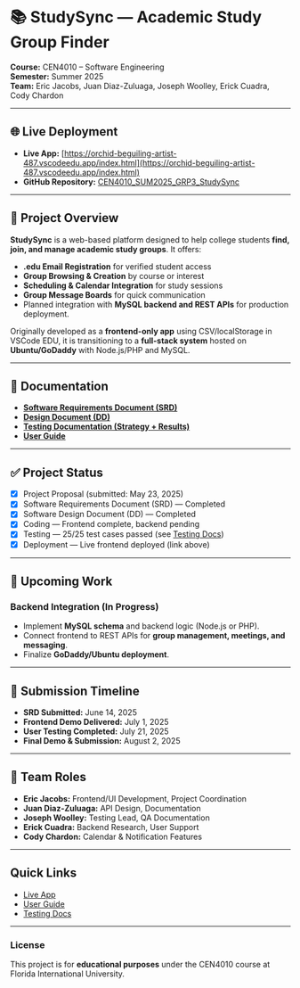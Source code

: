 # 📚 StudySync — Academic Study Group Finder

**Course:** CEN4010 – Software Engineering  
**Semester:** Summer 2025  
**Team:** Eric Jacobs, Juan Diaz-Zuluaga, Joseph Woolley, Erick Cuadra, Cody Chardon  

---

## 🌐 Live Deployment
- **Live App:** [https://orchid-beguiling-artist-487.vscodeedu.app/index.html](https://orchid-beguiling-artist-487.vscodeedu.app/index.html)
- **GitHub Repository:** [CEN4010_SUM2025_GRP3_StudySync](https://github.com/EjacobsMotorsDrives/CEN4010_SUM2025_GRP3_StudySync/tree/main)

---

## 📝 Project Overview

**StudySync** is a web-based platform designed to help college students **find, join, and manage academic study groups**. It offers:

- **.edu Email Registration** for verified student access  
- **Group Browsing & Creation** by course or interest  
- **Scheduling & Calendar Integration** for study sessions  
- **Group Message Boards** for quick communication  
- Planned integration with **MySQL backend and REST APIs** for production deployment.

Originally developed as a **frontend-only app** using CSV/localStorage in VSCode EDU, it is transitioning to a **full-stack system** hosted on **Ubuntu/GoDaddy** with Node.js/PHP and MySQL.

---

## 📂 Documentation

- [**Software Requirements Document (SRD)**](./SRD.md)  
- [**Design Document (DD)**](./DD.md)  
- [**Testing Documentation (Strategy + Results)**](./TESTING.md)  
- [**User Guide**](./USER_GUIDE.md)

---

## ✅ Project Status

- [x] Project Proposal (submitted: May 23, 2025)  
- [x] Software Requirements Document (SRD) — Completed  
- [x] Software Design Document (DD) — Completed  
- [x] Coding — Frontend complete, backend pending  
- [x] Testing — 25/25 test cases passed (see [Testing Docs](./TESTING.md))  
- [x] Deployment — Live frontend deployed (link above)  

---

## 📌 Upcoming Work

### Backend Integration (In Progress)
- Implement **MySQL schema** and backend logic (Node.js or PHP).  
- Connect frontend to REST APIs for **group management, meetings, and messaging**.  
- Finalize **GoDaddy/Ubuntu deployment**.

---

## 📅 Submission Timeline

- **SRD Submitted:** June 14, 2025  
- **Frontend Demo Delivered:** July 1, 2025  
- **User Testing Completed:** July 21, 2025  
- **Final Demo & Submission:** August 2, 2025  

---

## 👥 Team Roles

- **Eric Jacobs:** Frontend/UI Development, Project Coordination  
- **Juan Diaz-Zuluaga:** API Design, Documentation  
- **Joseph Woolley:** Testing Lead, QA Documentation  
- **Erick Cuadra:** Backend Research, User Support  
- **Cody Chardon:** Calendar & Notification Features

---

## Quick Links

- [Live App](https://orchid-beguiling-artist-487.vscodeedu.app/index.html)  
- [User Guide](./USER_GUIDE.md)  
- [Testing Docs](./TESTING.md)  

---

### License
This project is for **educational purposes** under the CEN4010 course at Florida International University.
